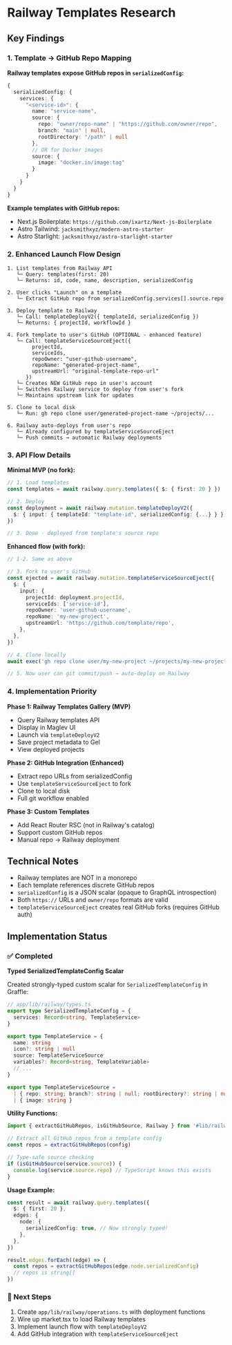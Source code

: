 # Railway Templates Research

## Key Findings

### 1. Template → GitHub Repo Mapping

**Railway templates expose GitHub repos in `serializedConfig`:**

```typescript
{
  serializedConfig: {
    services: {
      "<service-id>": {
        name: "service-name",
        source: {
          repo: "owner/repo-name" | "https://github.com/owner/repo",
          branch: "main" | null,
          rootDirectory: "/path" | null
        },
        // OR for Docker images
        source: {
          image: "docker.io/image:tag"
        }
      }
    }
  }
}
```

**Example templates with GitHub repos:**

- Next.js Boilerplate: `https://github.com/ixartz/Next-js-Boilerplate`
- Astro Tailwind: `jacksmithxyz/modern-astro-starter`
- Astro Starlight: `jacksmithxyz/astro-starlight-starter`

### 2. Enhanced Launch Flow Design

```
1. List templates from Railway API
   └─ Query: templates(first: 20)
   └─ Returns: id, code, name, description, serializedConfig

2. User clicks "Launch" on a template
   └─ Extract GitHub repo from serializedConfig.services[].source.repo

3. Deploy template to Railway
   └─ Call: templateDeployV2({ templateId, serializedConfig })
   └─ Returns: { projectId, workflowId }

4. Fork template to user's GitHub (OPTIONAL - enhanced feature)
   └─ Call: templateServiceSourceEject({
        projectId,
        serviceIds,
        repoOwner: "user-github-username",
        repoName: "generated-project-name",
        upstreamUrl: "original-template-repo-url"
      })
   └─ Creates NEW GitHub repo in user's account
   └─ Switches Railway service to deploy from user's fork
   └─ Maintains upstream link for updates

5. Clone to local disk
   └─ Run: gh repo clone user/generated-project-name ~/projects/...

6. Railway auto-deploys from user's repo
   └─ Already configured by templateServiceSourceEject
   └─ Push commits → automatic Railway deployments
```

### 3. API Flow Details

**Minimal MVP (no fork):**

```typescript
// 1. Load templates
const templates = await railway.query.templates({ $: { first: 20 } })

// 2. Deploy
const deployment = await railway.mutation.templateDeployV2({
  $: { input: { templateId: "template-id", serializedConfig: {...} } }
})

// 3. Done - deployed from template's source repo
```

**Enhanced flow (with fork):**

```typescript
// 1-2. Same as above

// 3. Fork to user's GitHub
const ejected = await railway.mutation.templateServiceSourceEject({
  $: {
    input: {
      projectId: deployment.projectId,
      serviceIds: ['service-id'],
      repoOwner: 'user-github-username',
      repoName: 'my-new-project',
      upstreamUrl: 'https://github.com/template/repo',
    },
  },
})

// 4. Clone locally
await exec('gh repo clone user/my-new-project ~/projects/my-new-project')

// 5. Now user can git commit/push → auto-deploy on Railway
```

### 4. Implementation Priority

**Phase 1: Railway Templates Gallery (MVP)**

- Query Railway templates API
- Display in Maglev UI
- Launch via `templateDeployV2`
- Save project metadata to Gel
- View deployed projects

**Phase 2: GitHub Integration (Enhanced)**

- Extract repo URLs from serializedConfig
- Use `templateServiceSourceEject` to fork
- Clone to local disk
- Full git workflow enabled

**Phase 3: Custom Templates**

- Add React Router RSC (not in Railway's catalog)
- Support custom GitHub repos
- Manual repo → Railway deployment

## Technical Notes

- Railway templates are NOT in a monorepo
- Each template references discrete GitHub repos
- `serializedConfig` is a JSON scalar (opaque to GraphQL introspection)
- Both `https://` URLs and `owner/repo` formats are valid
- `templateServiceSourceEject` creates real GitHub forks (requires GitHub auth)

## Implementation Status

### ✅ Completed

**Typed SerializedTemplateConfig Scalar**

Created strongly-typed custom scalar for `SerializedTemplateConfig` in Graffle:

```typescript
// app/lib/railway/types.ts
export type SerializedTemplateConfig = {
  services: Record<string, TemplateService>
}

export type TemplateService = {
  name: string
  icon?: string | null
  source: TemplateServiceSource
  variables?: Record<string, TemplateVariable>
  // ...
}

export type TemplateServiceSource =
  | { repo: string; branch?: string | null; rootDirectory?: string | null }
  | { image: string }
```

**Utility Functions:**

```typescript
import { extractGitHubRepos, isGitHubSource, Railway } from '#lib/railway'

// Extract all GitHub repos from a template config
const repos = extractGitHubRepos(config)

// Type-safe source checking
if (isGitHubSource(service.source)) {
  console.log(service.source.repo) // TypeScript knows this exists
}
```

**Usage Example:**

```typescript
const result = await railway.query.templates({
  $: { first: 20 },
  edges: {
    node: {
      serializedConfig: true, // Now strongly typed!
    },
  },
})

result.edges.forEach((edge) => {
  const repos = extractGitHubRepos(edge.node.serializedConfig)
  // repos is string[]
})
```

### 📝 Next Steps

1. Create `app/lib/railway/operations.ts` with deployment functions
2. Wire up market.tsx to load Railway templates
3. Implement launch flow with `templateDeployV2`
4. Add GitHub integration with `templateServiceSourceEject`
